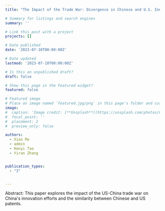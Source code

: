 ```yaml
---
title: "The Impact of the Trade War: Divergence in Chinese and U.S. Innovations in the Post-Conflict Era"

# Summary for listings and search engines
summary: ''

# Link this post with a project
projects: []

# Date published
date: '2023-07-10T00:00:00Z'

# Date updated
lastmod: '2023-07-10T00:00:00Z'

# Is this an unpublished draft?
draft: false

# Show this page in the Featured widget?
featured: false

# Featured image
# Place an image named `featured.jpg/png` in this page's folder and customize its options here.
image:
#  caption: 'Image credit: [**Unsplash**](https://unsplash.com/photos/CpkOjOcXdUY)'
#  focal_point: ''
#  placement: 2
#  preview_only: false

authors:
  - Xiao Ma
  - admin
  - Hanyi Tao
  - Yiran Zhang


publication_types:
  - "3"


---
```


Abstract: This paper explores the impact of the US-China trade war on China's innovation efforts and the similarity between Chinese and US patents.